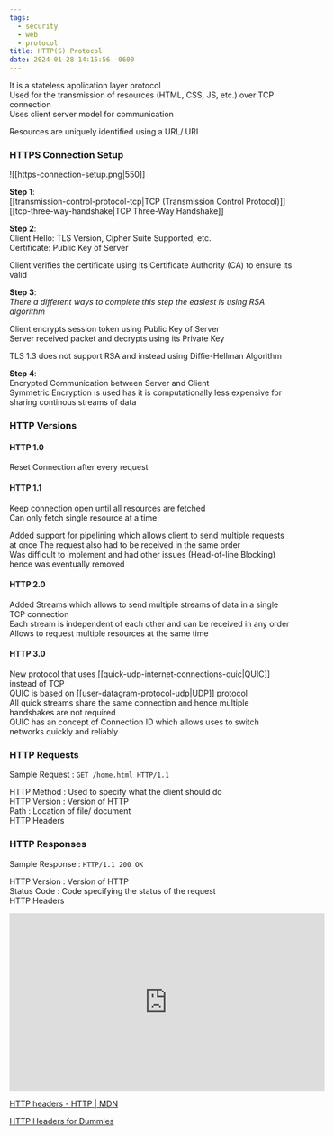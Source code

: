 ```yaml
---
tags:
  - security
  - web
  - protocol
title: HTTP(S) Protocol
date: 2024-01-28 14:15:56 -0600
---
```


It is a stateless application layer protocol  
Used for the transmission of resources (HTML, CSS, JS, etc.) over TCP connection  
Uses client server model for communication  

Resources are uniquely identified using a URL/ URI

### HTTPS Connection Setup

![[https-connection-setup.png|550]]

**Step 1**:  
[[transmission-control-protocol-tcp|TCP (Transmission Control Protocol)]]  
[[tcp-three-way-handshake|TCP Three-Way Handshake]]

**Step 2**:  
Client Hello: TLS Version, Cipher Suite Supported, etc.  
Certificate: Public Key of Server

Client verifies the certificate using its Certificate Authority (CA) to ensure its valid

**Step 3**:  
*There a different ways to complete this step the easiest is using RSA algorithm*  

Client encrypts session token using Public Key of Server  
Server received packet and decrypts using its Private Key  

TLS 1.3 does not support RSA and instead using Diffie-Hellman Algorithm

**Step 4**:  
Encrypted Communication between Server and Client  
Symmetric Encryption is used has it is computationally less expensive for sharing continous streams of data  

### HTTP Versions

#### HTTP 1.0
Reset Connection after every request

#### HTTP 1.1
Keep connection open until all resources are fetched  
Can only fetch single resource at a time

Added support for pipelining which allows client to send multiple requests at once
The request also had to be received in the same order  
Was difficult to implement and had other issues (Head-of-line Blocking) hence was eventually removed

#### HTTP 2.0
Added Streams which allows to send multiple streams of data in a single TCP connection  
Each stream is independent of each other and can be received in any order  
Allows to request multiple resources at the same time

#### HTTP 3.0
New protocol that uses [[quick-udp-internet-connections-quic|QUIC]] instead of TCP  
QUIC is based on [[user-datagram-protocol-udp|UDP]] protocol  
All quick streams share the same connection and hence multiple handshakes are not required  
QUIC has an concept of Connection ID which allows uses to switch networks quickly and reliably

### HTTP Requests

Sample Request : `GET /home.html HTTP/1.1`

HTTP Method : Used to specify what the client should do  
HTTP Version : Version of HTTP  
Path : Location of file/ document  
HTTP Headers

### HTTP Responses

Sample Response : `HTTP/1.1 200 OK`

HTTP Version : Version of HTTP  
Status Code : Code specifying the status of the request  
HTTP Headers

<iframe width="560" height="315" src="https://www.youtube-nocookie.com/embed/TvRyJmPjcbw?si=ZJ-VU9oltDGA9_ko" title="YouTube video player" frameborder="0" allow="accelerometer; autoplay; clipboard-write; encrypted-media; gyroscope; picture-in-picture; web-share" allowfullscreen></iframe>

[HTTP headers - HTTP | MDN](https://developer.mozilla.org/en-US/docs/Web/HTTP/Headers)  

[HTTP Headers for Dummies](https://code.tutsplus.com/tutorials/http-headers-for-dummies--net-8039)
